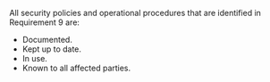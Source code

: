 All security policies and operational procedures that are identified in Requirement 9 are:

- Documented.
- Kept up to date.
- In use.
- Known to all affected parties.